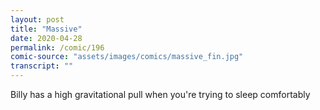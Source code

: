 ```yaml
---
layout: post
title: "Massive"
date: 2020-04-28
permalink: /comic/196
comic-source: "assets/images/comics/massive_fin.jpg"
transcript: ""
---
```


Billy has a high gravitational pull when you're trying to sleep comfortably

